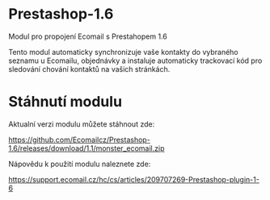 # Prestashop-1.6
Modul pro propojení Ecomail s Prestahopem 1.6

Tento modul automaticky synchronizuje vaše kontakty do vybraného seznamu u Ecomailu, objednávky a instaluje automaticky trackovací kód pro sledování chování kontaktů na vašich stránkách.

# Stáhnutí modulu

Aktualní verzi modulu můžete stáhnout zde:

https://github.com/Ecomailcz/Prestashop-1.6/releases/download/1.1/monster_ecomail.zip

Nápovědu k použití modulu naleznete zde:

https://support.ecomail.cz/hc/cs/articles/209707269-Prestashop-plugin-1-6
